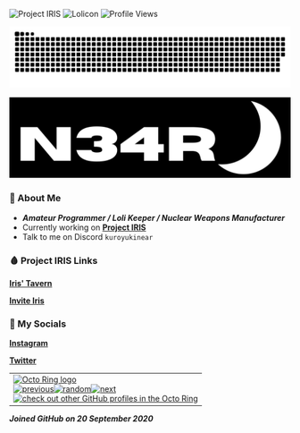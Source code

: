 ![Project IRIS](https://img.shields.io/badge/Discord-kuroyukinear-blue) ![Lolicon](https://img.shields.io/badge/Weeb-Lolicon-pink) ![Profile Views](https://komarev.com/ghpvc/?username=KuroyukiNear&color=blueviolet)

<img src="https://raw.githubusercontent.com/KuroyukiNear/KuroyukiNear/output/github-contribution-grid-snake-dark.svg?palette=github-dark" />

![Banner](assets/N34R%20Banner.png)

### 👋 About Me
- ***Amateur Programmer / Loli Keeper / Nuclear Weapons Manufacturer***
- Currently working on [**Project IRIS**](https://kuroyukinear.github.io/Near/projects/ProjectIRIS.html)
- Talk to me on Discord `kuroyukinear`

### 🩸 Project IRIS Links
[**Iris' Tavern**](https://discord.gg/9RUy6suKsy)

[**Invite Iris**](https://discord.com/oauth2/authorize?client_id=902720782503907358&permissions=1644971949559&scope=bot)

### 👀 My Socials
[**Instagram**](https://www.instagram.com/kuroyuki.near/)

[**Twitter**](https://twitter.com/KuroyukiNear)


<table><tbody><tr><td><a href="https://octo-ring.com/"><img src="https://octo-ring.com/static/img/widget/top.png" width="99%" alt="Octo Ring logo" align="top"></a><br><a href="https://octo-ring.com/p/KuroyukiNear/prev"><img src="https://octo-ring.com/static/img/widget/prev.png" width="33%" alt="previous" align="top" title="previous profile"></a><a href="https://octo-ring.com/p/KuroyukiNear/random"><img src="https://octo-ring.com/static/img/widget/random.png" width="33%" alt="random" align="top" title="random profile"></a><a href="https://octo-ring.com/p/KuroyukiNear/next"><img src="https://octo-ring.com/static/img/widget/next.png" width="33%" alt="next" align="top" title="next profile"></a><br><a href="https://octo-ring.com/"><img src="https://octo-ring.com/static/img/widget/bottom.png" width="99%" alt="check out other GitHub profiles in the Octo Ring" align="top"></a></td></tr></tbody></table>

***Joined GitHub on 20 September 2020***
